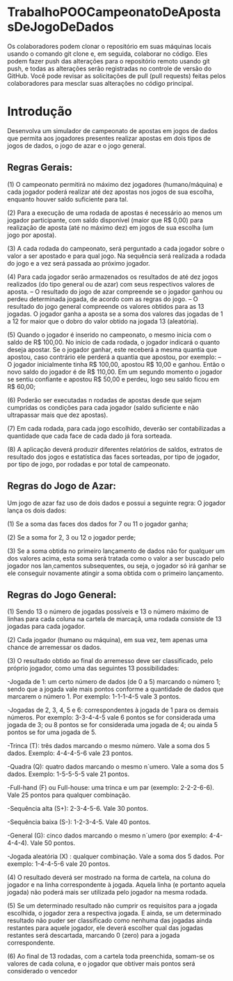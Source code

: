 # TrabalhoPOOCampeonatoDeApostasDeJogoDeDados

Os colaboradores podem clonar o repositório em suas máquinas locais usando o comando git clone e, em seguida, colaborar no código.
Eles podem fazer push das alterações para o repositório remoto usando git push, e todas as alterações serão registradas no controle de versão do GitHub.
Você pode revisar as solicitações de pull (pull requests) feitas pelos colaboradores para mesclar suas alterações no código principal.

# Introdução

Desenvolva um simulador de campeonato de apostas em jogos de dados que permita aos jogadores presentes realizar apostas em dois tipos de jogos de dados, o jogo de azar e o jogo general.

## Regras Gerais:

(1) O campeonato permitirá no máximo dez jogadores (humano/máquina) e cada jogador poderá realizar até dez apostas nos jogos de sua escolha, enquanto houver saldo suficiente para tal.

(2) Para a execução de uma rodada de apostas é necessário ao menos um jogador participante, com saldo disponível (maior que R$ 0,00) para realização de aposta (até no máximo dez)
em jogos de sua escolha (um jogo por aposta).

(3) A cada rodada do campeonato, será perguntado a cada jogador sobre o valor a ser apostado e para qual jogo. Na sequência será realizada a rodada do jogo e a vez será passada ao
próximo jogador.

(4) Para cada jogador serão armazenados os resultados de até dez jogos realizados (do tipo general ou de azar) com seus respectivos valores de aposta.
    – O resultado do jogo de azar compreende se o jogador ganhou ou perdeu determinada jogada, de acordo com as regras do jogo.
    – O resultado do jogo general compreende os valores obtidos para as 13 jogadas. O jogador ganha a aposta se a soma dos valores das jogadas de 1 a 12 for maior que o dobro do valor obtido na jogada 13 (aleatória).

(5) Quando o jogador é inserido no campeonato, o mesmo inicia com o saldo de R$ 100,00. No início de cada rodada, o jogador indicará o quanto deseja apostar. Se o jogador ganhar, este
receberá a mesma quantia que apostou, caso contrário ele perderá a quantia que apostou, por exemplo:
    – O jogador inicialmente tinha R$ 100,00, apostou R$ 10,00 e ganhou. Então o novo saldo do jogador é de R$ 110,00. Em um segundo momento o jogador se sentiu confiante e apostou R$ 50,00 e perdeu, logo seu saldo ficou em R$ 60,00;

(6) Poderão ser executadas n rodadas de apostas desde que sejam cumpridas os condições para cada jogador (saldo suficiente e não ultrapassar mais que dez apostas).

(7) Em cada rodada, para cada jogo escolhido, deverão ser contabilizadas a quantidade que cada face de cada dado já fora sorteada.

(8) A aplicação deverá produzir diferentes relatórios de saldos, extratos de resultado dos jogos e estatística das faces sorteadas, por tipo de jogador, por tipo de jogo, por rodadas e por total de campeonato.


## Regras do Jogo de Azar:

Um jogo de azar faz uso de dois dados e possui a seguinte regra: O jogador lança os dois dados:

(1) Se a soma das faces dos dados for 7 ou 11 o jogador ganha;

(2) Se a soma for 2, 3 ou 12 o jogador perde;

(3) Se a soma obtida no primeiro lançamento de dados não for qualquer um dos valores acima, esta soma será tratada como o valor a ser buscado pelo jogador nos lan¸camentos subsequentes, ou seja, o jogador só irá ganhar se ele conseguir novamente atingir a soma obtida com o primeiro lançamento.

## Regras do Jogo General:

(1) Sendo 13 o número de jogadas possíveis e 13 o número máximo de linhas para cada coluna na cartela de marcaçã, uma rodada consiste de 13 jogadas para cada jogador.

(2) Cada jogador (humano ou máquina), em sua vez, tem apenas uma chance de arremessar os dados.

(3) O resultado obtido ao final do arremesso deve ser classificado, pelo próprio jogador, como uma das seguintes 13 possibilidades:

-Jogada de 1: um certo número de dados (de 0 a 5) marcando o número 1; sendo que a jogada vale mais pontos conforme a quantidade de dados que marcarem o número 1. Por exemplo: 1-1-1-4-5 vale 3 pontos.

-Jogadas de 2, 3, 4, 5 e 6: correspondentes à jogada de 1 para os demais números. Por exemplo: 3-3-4-4-5 vale 6 pontos se for considerada uma jogada de 3; ou 8 pontos se for considerada uma jogada de 4; ou ainda 5 pontos se for uma jogada de 5.

-Trinca (T): três dados marcando o mesmo número. Vale a soma dos 5 dados. Exemplo: 4-4-4-5-6 vale 23 pontos.

-Quadra (Q): quatro dados marcando o mesmo n´umero. Vale a soma dos 5 dados. Exemplo: 1-5-5-5-5 vale 21 pontos.

-Full-hand (F) ou Full-house: uma trinca e um par (exemplo: 2-2-2-6-6). Vale 25 pontos para qualquer combinação.

-Sequência alta (S+): 2-3-4-5-6. Vale 30 pontos.

-Sequência baixa (S-): 1-2-3-4-5. Vale 40 pontos.

-General (G): cinco dados marcando o mesmo n´umero (por exemplo: 4-4-4-4-4). Vale 50 pontos.

-Jogada aleatória (X) : qualquer combinação. Vale a soma dos 5 dados. Por exemplo: 1-4-4-5-6 vale 20 pontos.

(4) O resultado deverá ser mostrado na forma de cartela, na coluna do jogador e na linha correspondente à jogada. Aquela linha (e portanto aquela jogada) não poderá mais ser utilizada pelo jogador na mesma rodada.

(5) Se um determinado resultado não cumprir os requisitos para a jogada escolhida, o jogador zera a respectiva jogada. E ainda, se um determinado resultado não puder ser classificado como nenhuma das jogadas ainda restantes para aquele jogador, ele deverá escolher qual das jogadas restantes será descartada, marcando 0 (zero) para a jogada correspondente.

(6) Ao final de 13 rodadas, com a cartela toda preenchida, somam-se os valores de cada coluna, e o jogador que obtiver mais pontos será considerado o vencedor

